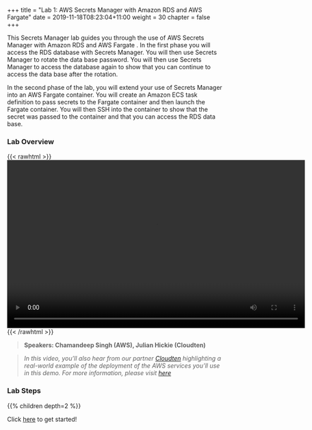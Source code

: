 +++
title = "Lab 1: AWS Secrets Manager with Amazon RDS and AWS Fargate"
date = 2019-11-18T08:23:04+11:00
weight = 30
chapter = false
+++

This Secrets Manager lab guides you through the use of AWS Secrets Manager with Amazon RDS and AWS Fargate . In the first phase you will access the RDS database with Secrets Manager. You will then use Secrets Manager to rotate the data base password. You will then use Secrets Manager to access the database again to show that you can continue to access the data base after the rotation.

In the second phase of the lab, you will extend your use of Secrets Manager into an AWS Fargate container. You will create an Amazon ECS task definition to pass secrets to the Fargate container and then launch the Fargate container. You will then SSH into the container to show that the secret was passed to the container and that you can access the RDS data base.



### Lab Overview

{{< rawhtml >}}
<video width="696" height="392" controls>
  <source src="https://d1tqhetmq9f85b.cloudfront.net/downloads/apacsecweek-lab4.mp4" type="video/mp4">
  Your browser doesn't support video.
</video>
{{< /rawhtml >}}

>  **Speakers: Chamandeep Singh (AWS), Julian Hickie (Cloudten)** 

>  *In this video, you’ll also hear from our partner [Cloudten](https://bit.ly/Cloud_Ten)  highlighting a real-world example of the deployment of the AWS services you’ll use in this demo. For more information, please visit [here](https://bit.ly/Cloud_Ten)*


### Lab Steps
{{% children depth=2 %}}


Click [here](../module1/scenario/) to get started!
